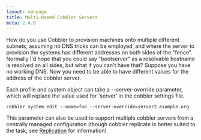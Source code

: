 ```yaml
---
layout: manpage
title: Multi-Homed Cobbler Servers
meta: 2.4.0
---
```


How do you use Cobbler to provision machines onto multiple
different subnets, assuming no DNS tricks can be employed, and
where the server to provision the systems has different addresses
on both sides of the "fence". Normally I'd hope that you could say
"bootserver" as a resolvable hostname is resolved on all sides, but
what if you can't have that? Suppose you have no working DNS. Now
you need to be able to have different values for the address of the
cobbler server.

Each profile and system object can take a --server-override
parameter, which will replace the value used for 'server' in the
cobbler settings file.

    cobbler system edit --name=foo --server-override=server2.example.org

This parameter can also be used to support multiple cobbler servers
from a centrally managed configuration (though cobbler replicate is
better suited to the task, see
[Replication](Replication) for information)
